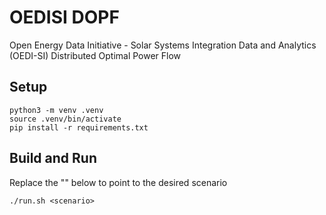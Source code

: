 # OEDISI DOPF
Open Energy Data Initiative - Solar Systems Integration Data and Analytics (OEDI-SI) Distributed Optimal Power Flow

## Setup

```shell
python3 -m venv .venv
source .venv/bin/activate
pip install -r requirements.txt
```

## Build and Run
Replace the "<path>" below to point to the desired scenario

```shell
./run.sh <scenario>
```
